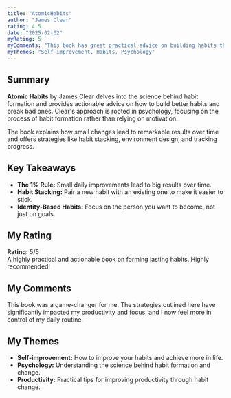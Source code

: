 ```yaml
---
title: "AtomicHabits"
author: "James Clear"
rating: 4.5
date: "2025-02-02"
myRating: 5
myComments: "This book has great practical advice on building habits that stick."
myThemes: "Self-improvement, Habits, Psychology"
---
```


## Summary

**Atomic Habits** by James Clear delves into the science behind habit formation and provides actionable advice on how to build better habits and break bad ones. Clear's approach is rooted in psychology, focusing on the process of habit formation rather than relying on motivation.

The book explains how small changes lead to remarkable results over time and offers strategies like habit stacking, environment design, and tracking progress.

## Key Takeaways

- **The 1% Rule:** Small daily improvements lead to big results over time.
- **Habit Stacking:** Pair a new habit with an existing one to make it easier to stick.
- **Identity-Based Habits:** Focus on the person you want to become, not just on goals.

## My Rating

**Rating:** 5/5  
A highly practical and actionable book on forming lasting habits. Highly recommended!

## My Comments

This book was a game-changer for me. The strategies outlined here have significantly impacted my productivity and focus, and I now feel more in control of my daily routine.

## My Themes

- **Self-improvement:** How to improve your habits and achieve more in life.
- **Psychology:** Understanding the science behind habit formation and change.
- **Productivity:** Practical tips for improving productivity through habit change.

